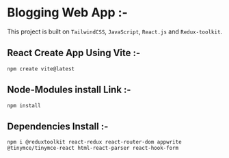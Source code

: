 # Blogging Web App :-
This project is built on `TailwindCSS`, `JavaScript`, `React.js` and `Redux-toolkit`.

## React Create App Using Vite :-
```
npm create vite@latest
```
## Node-Modules install Link :-
```
npm install
```
## Dependencies Install :-
```
npm i @reduxtoolkit react-redux react-router-dom appwrite @tinymce/tinymce-react html-react-parser react-hook-form
```
